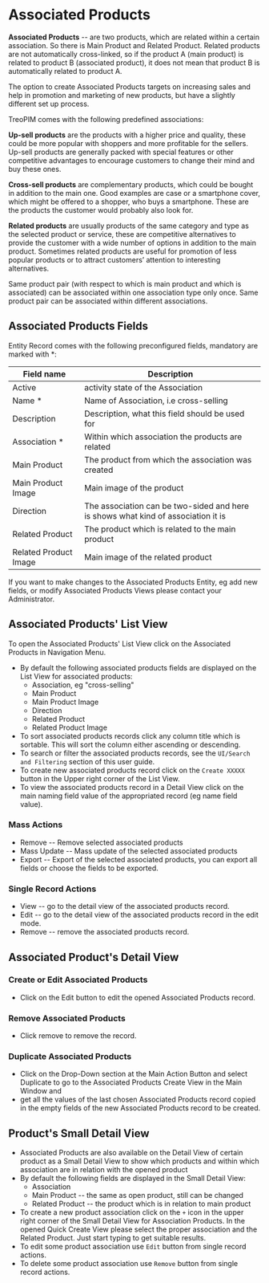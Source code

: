 # Associated Products

**Associated Products** --  are two products, which are related within a certain association. So there is Main Product and Related Product. Related products are not automatically cross-linked, so if the product A (main product) is related to product B (associated product), it does not mean that product B is automatically related to product A. 

The option to create Associated Products targets on increasing sales and help in promotion and marketing of new products, but have a slightly different set up process.

TreoPIM comes with the following predefined associations:

**Up-sell products** are the products with a higher price and quality, these could be more popular with shoppers and more profitable for the sellers. Up-sell products are generally packed with special features or other competitive advantages to encourage customers to change their mind and buy these ones. 

**Cross-sell products** are complementary products, which could be bought in addition to the main one. Good examples are case or a smartphone cover, which might be offered to a shopper, who buys a smartphone. These are the products the customer would probably also look for.

**Related products** are usually products of the same category and type as the selected product or service, these are competitive alternatives to provide the customer with a wide number of options in addition to the main product. Sometimes related products are useful for promotion of less popular products or to attract customers’ attention to interesting alternatives.

Same product pair (with respect to which is main product and which is associated) can be associated within one association type only once. Same product pair can be associated within different associations.


## Associated Products Fields

Entity Record comes with the following preconfigured fields, mandatory are marked with *:

| Field name    | Description                                       |
| ------------- | ------------------------------------------------- |
| Active        | activity state of the Association                 |
| Name *        | Name of Association, i.e cross-selling            |
| Description   | Description, what this field should be used for   |
| Association * | Within which association the products are related |
| Main Product  | The product from which the association was created |
| Main Product Image| Main image of the product                     |
| Direction |  The association can be two-sided and here is shows what kind of association it is |
| Related Product| The product which is related to the main product |
| Related Product Image | Main image of the related product         |

If you want to make changes to the Associated Products Entity, eg add new fields, or modify Associated Products Views please contact your Administrator.

## Associated Products' List View

To open the Associated Products' List View click on the Associated Products in Navigation Menu.

- By default the following associated products fields are displayed on the List View for associated products:
  - Association, eg "cross-selling"
  - Main Product
  - Main Product Image
  - Direction
  - Related Product
  - Related Product Image 
- To sort associated products records click any column title which is sortable. This will sort the column either ascending or descending. 
- To search or filter the associated products records, see the `UI/Search and Filtering` section of this user guide.
- To create new associated products record click on the `Create XXXXX` button in the Upper right corner of the List View.
- To view the associated products record in a Detail View click on the main naming field value of the appropriated record (eg name field value).

### Mass Actions

- Remove --  Remove selected associated products
- Mass Update --  Mass update of the selected associated products
- Export -- Export of the selected associated products, you can export all fields or choose the fields to be exported.

### Single Record Actions

- View -- go to the detail view of the associated products record.
- Edit -- go to the detail view of the associated products record in the edit mode.
- Remove -- remove the associated products record.

## Associated Product's Detail View

### Create or Edit Associated Products

- Click on the Edit button to edit the opened Associated Products record.

### Remove Associated Products

- Click remove to remove the record.

### Duplicate Associated Products

- Click on the Drop-Down section at the Main Action Button and select Duplicate to go to the  Associated Products Create View in the Main Window and 
- get all the values of the last chosen  Associated Products record copied in the empty fields of the new  Associated Products record to be created.

## Product's Small Detail View

- Associated Products are also available on the Detail View of certain product as a Small Detail View to show which products and within which association are in relation with the opened product
- By default the following fields are displayed in the Small Detail View:
  - Association
  - Main Product -- the same as open product, still can be changed
  - Related Product -- the product which is in relation to main product
- To create a new product association click on the `+` icon in the upper right corner of the Small Detail View for Association Products. In the opened Quick Create View please select the proper association and the Related Product. Just start typing to get suitable results.
- To edit some product association use `Edit` button from single record actions.
- To delete some product association use `Remove` button from single record actions.
